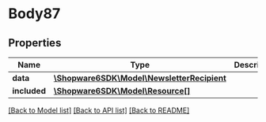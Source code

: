 # Body87

## Properties
Name | Type | Description | Notes
------------ | ------------- | ------------- | -------------
**data** | [**\Shopware6SDK\Model\NewsletterRecipient**](NewsletterRecipient.md) |  | [optional] 
**included** | [**\Shopware6SDK\Model\Resource[]**](Resource.md) |  | [optional] 

[[Back to Model list]](../../README.md#documentation-for-models) [[Back to API list]](../../README.md#documentation-for-api-endpoints) [[Back to README]](../../README.md)

